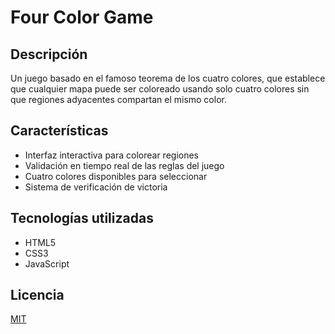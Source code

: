 # Four Color Game

## Descripción
Un juego basado en el famoso teorema de los cuatro colores, que establece que cualquier mapa puede ser coloreado usando solo cuatro colores sin que regiones adyacentes compartan el mismo color.

## Características
- Interfaz interactiva para colorear regiones
- Validación en tiempo real de las reglas del juego
- Cuatro colores disponibles para seleccionar
- Sistema de verificación de victoria

## Tecnologías utilizadas
- HTML5
- CSS3
- JavaScript

## Licencia
[MIT](https://choosealicense.com/licenses/mit/)
